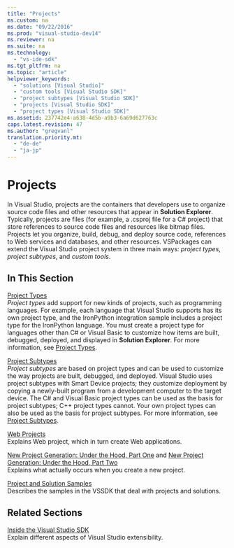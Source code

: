 ```yaml
---
title: "Projects"
ms.custom: na
ms.date: "09/22/2016"
ms.prod: "visual-studio-dev14"
ms.reviewer: na
ms.suite: na
ms.technology: 
  - "vs-ide-sdk"
ms.tgt_pltfrm: na
ms.topic: "article"
helpviewer_keywords: 
  - "solutions [Visual Studio]"
  - "custom tools [Visual Studio SDK]"
  - "project subtypes [Visual Studio SDK]"
  - "projects [Visual Studio SDK]"
  - "project types [Visual Studio SDK]"
ms.assetid: 237742e4-a638-4d5b-a9b3-6a69d627763c
caps.latest.revision: 47
ms.author: "gregvanl"
translation.priority.mt: 
  - "de-de"
  - "ja-jp"
---
```

# Projects
In Visual Studio, projects are the containers that developers use to organize source code files and other resources that appear in **Solution Explorer**. Typically, projects are files (for example, a .csproj file for a C# project) that store references to source code files and resources like bitmap files. Projects let you organize, build, debug, and deploy source code, references to Web services and databases, and other resources. VSPackages can extend the Visual Studio project system in three main ways: *project types*, *project subtypes*, and *custom tools*.  
  
## In This Section  
 [Project Types](../vs140/project-types.md)  
 *Project types* add support for new kinds of projects, such as programming languages. For example, each language that Visual Studio supports has its own project type, and the IronPython integration sample includes a project type for the IronPython language. You must create a project type for languages other than C# or Visual Basic to customize how items are built, debugged, deployed, and displayed in **Solution Explorer**. For more information, see [Project Types](../vs140/project-types.md).  
  
 [Project Subtypes](../vs140/project-subtypes.md)  
 *Project subtypes* are based on project types and can be used to customize the way projects are built, debugged, and deployed. Visual Studio uses project subtypes with Smart Device projects; they customize deployment by copying a newly-built program from a development computer to the target device. The C# and Visual Basic project types can be used as the basis for project subtypes; C++ project types cannot. Your own project types can also be used as the basis for project subtypes. For more information, see [Project Subtypes](../vs140/project-subtypes.md).  
  
 [Web Projects](../vs140/web-projects.md)  
 Explains Web project, which in turn create Web applications.  
  
 [New Project Generation: Under the Hood, Part One](../vs140/new-project-generation--under-the-hood--part-one.md) and [New Project Generation: Under the Hood, Part Two](../vs140/new-project-generation--under-the-hood--part-two.md)  
 Explains what actually occurs when you create a new project.  
  
 [Project and Solution Samples](../vs140/vssdk-samples.md)  
 Describes the samples in the VSSDK that deal with projects and solutions.  
  
## Related Sections  
 [Inside the Visual Studio SDK](../vs140/inside-the-visual-studio-sdk.md)  
 Explain different aspects of Visual Studio extensibility.